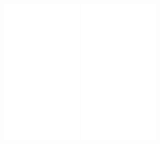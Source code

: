 <div aling="center">
  <img src="https://github.com/leonardogonfiantini/leonardogonfiantini/blob/main/metrics1.svg" width="49.5%" />
  <img src="https://github.com/leonardogonfiantini/leonardogonfiantini/blob/main/metrics2.svg" width="49%" />
</div>
